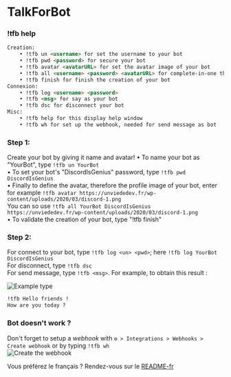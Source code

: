 # TalkForBot

### !tfb help
```html
Creation:
    • !tfb un <username> for set the username to your bot
    • !tfb pwd <password> for secure your bot
    • !tfb avatar <avatarURL> for set the avatar image of your bot
    • !tfb all <username> <password> <avatarURL> for complete-in-one the creation of bots
    • !tfb finish for finish the creation of your bot
Connexion:
    • !tfb log <username> <password> 
    • !tfb <msg> for say as your bot
    • !tfb dsc for disconnect your bot
Misc:
    • !tfb help for this display help window
    • !tfb wh for set up the webhook, needed for send message as bot
```

### Step 1:
Create your bot by giving it name and avatar!
• To name your bot as "YourBot", type `!tfb un YourBot`<br>
• To set your bot's "DiscordIsGenius" password, type `!tfb pwd DiscordIsGenius`<br>
• Finally to define the avatar, therefore the profile image of your bot, enter for example `!tfb avatar https://unviededev.fr/wp-content/uploads/2020/03/discord-1.png`<br>
You can so use `!tfb all YourBot DiscordIsGenius https://unviededev.fr/wp-content/uploads/2020/03/discord-1.png`<br>
• To validate the creation of your bot, type "!tfb finish"<br>

### Step 2:
For connect to your bot, type `!tfb log <un> <pwd>`; here `!tfb log YourBot DiscordIsGenius`<br>
For disconnect, type `!tfb dsc`<br>
For send message, type `!tfb <msg>`. For example, to obtain this result :<br>

![Example](https://cdn.discordapp.com/attachments/833611556411277362/833614678470819870/unknown.png)
type
```txt
!tfb Hello friends !
How are you today ?
```

### Bot doesn't work ?
Don't forget to setup a *webhook* with `⚙️ > Integrations > Webhooks > Create webhook` or by typing `!tfb wh`<br>
![Create the webhook](https://discordjs.guide/assets/img/creating-webhooks-1.6ad23b58.png)

Vous préférez le français ? Rendez-vous sur le [README-fr](./README-fr.md)
